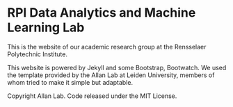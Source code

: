 # RPI Data Analytics and Machine Learning Lab

This is the website of our academic research group at the Rensselaer Polytechnic Institute.

This website is powered by Jekyll and some Bootstrap, Bootwatch. We used the template provided by the Allan Lab at Leiden University, members of whom tried to make it simple but adaptable. 


Copyright Allan Lab. Code released under the MIT License.
